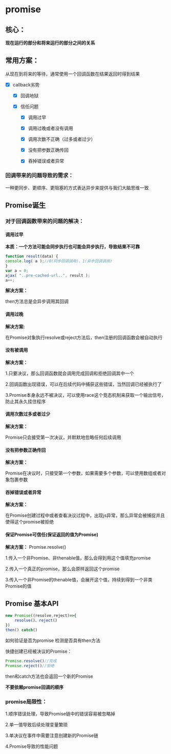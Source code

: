# promise

## 核心：
**现在运行的部分和将来运行的部分之间的关系**

## 常用方案：
从现在到将来的等待，通常使用一个回调函数在结果返回时得到结果



- [x] callback劣势

    - [x] 回调地狱

    - [x] 信任问题

        - [x] 调用过早

        - [x] 调用过晚或者没有调用

        - [x] 调用次数不正确（过多或者过少）

        - [x] 没有把参数正确传回

        - [x] 吞掉错误或者异常


### 回调带来的问题导致的需求：

一种更同步、更顺序、更阻塞的方式表达异步来提供与我们大脑思维一致

## Promise诞生

### 对于回调函数带来的问题的解决：
    
#### 调用过早

**本质：一个方法可能会同步执行也可能会异步执行，导致结果不可靠**
```javascript
function result(data) {
console.log( a );//0(同步回调调用)、1(异步回调调用)
}
var a = 0;
ajax( "..pre-cached-url..", result );
a++;
```        
**解决方案：**

then方法总是会异步调用其回调

#### 调用过晚

**解决方案:**

在Promise对象执行resolve或reject方法后，then注册的回调函数会被自动执行

#### 没有被调用

**解决方案：**

1.只要决议，那么回调函数就会调用完成回调和拒绝回调其中一个

2.回调函数出现错误，可以在后续代码中捕获这些错误，当然回调已经被执行了

3.Promise本身永远不被决议，可以使用race这个竞态机制来获取一个输出信号，防止其永久挂住程序

#### 调用次数过多或者过少

**解决方案：**

Promise只会接受第一次决议，并默默地忽略任何后续调用
    
#### 没有把参数正确传回

**解决方案：**

Promise在决议时，只接受第一个参数，如果需要多个参数，可以使用数组或者对象包裹参数

#### 吞掉错误或者异常          

**解决方案：**

在Promise创建过程中或者查看决议过程中，出现js异常，那么异常会被捕捉并且使得这个promise被拒绝              

#### 保证Promise可信任(保证返回的值为Promise)

**解决方案：** 
Promise.resolve()

1.传入一个非Promise、非thenable值，那么会得到用这个值填充promise

2.传入一个真正的promise，那么会原样返回这个promise

3.传入一个非Promise的thenable值，会展开这个值，持续到得到一个非类Promise的值    
    

## Promise 基本API


```javascript
new Promise((resolve,reject)=>{
    resolve()、reject()
})
then() catch()
```

如何验证是否为promise 检测是否具有then方法


快捷创建已经被决议的Promise：
```javascript
Promise.resolve()//完成
Promise.reject()//拒绝
```

then和catch方法也会返回一个新的Promise

**不要依赖promise回调的顺序**


### promise局限性：

1.顺序错误处理，导致Promise链中的错误容易被忽略掉

2.单一值导致后续处理变量繁琐

3.单决议在事件中需要注意创建新的Promise链

4.Promise导致的性能问题

